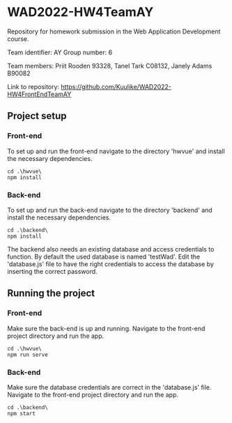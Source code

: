 # WAD2022-HW4TeamAY
Repository for homework submission in the Web Application Development course.

Team identifier: AY Group number: 6

Team members: Priit Rooden 93328, Tanel Tark C08132, Janely Adams B90082

Link to repository: https://github.com/Kuulike/WAD2022-HW4FrontEndTeamAY


## Project setup
### Front-end
To set up and run the front-end navigate to the directory 'hwvue' and install the necessary dependencies.
```
cd .\hwvue\
npm install
```
### Back-end
To set up and run the back-end navigate to the directory 'backend' and install the necessary dependencies.
```
cd .\backend\
npm install
```
The backend also needs an existing database and access credentials to function. By default the used database is named 'testWad'.
Edit the 'database.js' file to have the right credentials to access the database by inserting the correct password.

## Running the project
### Front-end
Make sure the back-end is up and running. Navigate to the front-end project directory and run the app.
```
cd .\hwvue\
npm run serve
```
### Back-end
Make sure the database credentials are correct in the 'database.js' file. Navigate to the front-end project directory and run the app.
```
cd .\backend\
npm start
```


